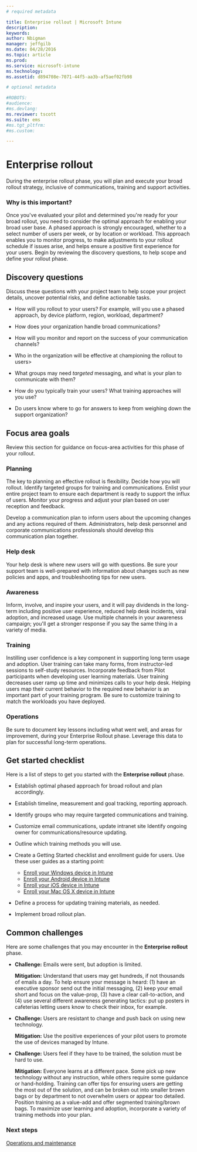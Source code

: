 ```yaml
---
# required metadata

title: Enterprise rollout | Microsoft Intune
description:
keywords:
author: Nbigman
manager: jeffgilb
ms.date: 04/28/2016
ms.topic: article
ms.prod:
ms.service: microsoft-intune
ms.technology:
ms.assetid: d894708e-7071-44f5-aa3b-af5aef02fb98

# optional metadata

#ROBOTS:
#audience:
#ms.devlang:
ms.reviewer: tscott
ms.suite: ems
#ms.tgt_pltfrm:
#ms.custom:

---
```


# Enterprise rollout
During the enterprise rollout phase, you will plan and execute your broad rollout strategy, inclusive of communications, training and support activities.

### Why is this important?
Once you've evaluated your pilot and determined you're ready for your broad rollout, you need to consider the optimal approach for enabling your broad user base. A phased approach is strongly encouraged, whether to a select number of users per week, or by location or workload. This approach enables you to monitor progress, to make adjustments to your rollout schedule if issues arise, and helps ensure a positive first experience for your users.
Begin by reviewing the discovery questions, to help scope and define your rollout phase.

## Discovery questions
Discuss these questions with your project team to help scope your project details, uncover potential risks, and define actionable tasks.

-   How will you rollout to your users? For example, will you use a phased approach, by device platform, region, workload, department?

-   How does your organization handle broad communications?

-   How will you monitor and report  on the success of your communication channels?

-   Who in the organization will be effective at championing the rollout to users>

-   What groups may need *targeted* messaging,  and what is your plan to communicate with them?

-   How do you typically train your users? What training approaches will you use?

-   Do users know where to go for answers to keep from weighing down the support organization?

## Focus area goals
Review this section for guidance on focus-area activities for this phase of your rollout.

### Planning
The key to planning an effective rollout is flexibility. Decide how you will rollout. Identify targeted groups for training and communications. Enlist your entire project team to ensure each department is ready to support the influx of users.
Monitor your progress and adjust your plan based on user reception and feedback.

Develop a communication plan to inform users about the upcoming changes and any actions required of them. Administrators, help desk personnel and corporate communications professionals should develop this communication plan together.

### Help desk
Your help desk is where new users will go with questions. Be sure your support team is well-prepared with information about changes such as new policies and apps, and troubleshooting tips for new users.

### Awareness
Inform, involve, and inspire your users, and it will pay dividends in the long-term including positive user experience, reduced help desk incidents, viral adoption, and increased usage. Use multiple channels in your awareness campaign; you'll get a stronger response if you say the same thing in a variety of media.

### Training
Instilling user confidence is a key component in supporting long term usage and adoption. User training can take many forms, from instructor-led sessions to self-study resources. Incorporate feedback from Pilot participants when developing user learning materials. User training decreases user ramp up time and minimizes calls to your help desk. Helping users map their current behavior to the required new behavior is an important part of your training program. Be sure to customize training to match the workloads you have deployed.

### Operations
Be sure to document key lessons including what went well, and areas for improvement, during your Enterprise Rollout phase. Leverage this data to plan for successful long-term operations.

## Get started checklist
Here is a list of steps to get you started with the **Enterprise rollout** phase.

-   Establish optimal phased approach for broad rollout and plan accordingly.

-   Establish timeline, measurement and goal tracking, reporting approach.

-   Identify groups who may require targeted communications and training.

-   Customize email communications, update intranet site
    Identify ongoing owner for communications/resource updating.

-   Outline which training methods you will use.

-   Create a Getting Started checklist and enrollment guide for users.
    Use these user guides as a starting point:
    -  [Enroll your Windows device in Intune](/intune/enduser/enroll-your-device-in-intune-windows)
    -  [Enroll your Android device in Intune](/intune/enduser/enroll-your-device-in-intune-android)
    -  [Enroll your iOS device in Intune](/intune/enduser/enroll-your-device-in-intune-ios)
    -  [Enroll your Mac OS X device in Intune](/intune/enduser/enroll-your-device-in-intune-mac-os-x)

-   Define a process for updating training materials, as needed.

-   Implement broad rollout plan.

## Common challenges
Here are some  challenges that you may encounter in the **Enterprise rollout** phase.

-   **Challenge:** Emails were sent, but adoption is limited.

    **Mitigation:** Understand that users may get hundreds, if not thousands of emails a day. To help ensure your message is heard: (1) have an executive sponsor send out the initial messaging, (2) keep your email short and focus on the value-prop, (3) have a clear call-to-action, and (4) use several different awareness generating tactics: put up posters in cafeterias letting users know to check their inbox, for example.

-   **Challenge:** Users are resistant to change and push back on using new technology.

    **Mitigation:** Use the positive experiences of your pilot users to promote the use of devices managed by Intune.

-   **Challenge:** Users feel if they have to be trained, the solution must be hard to use.

    **Mitigation:** Everyone learns at a different pace. Some pick up new technology without any instruction, while others require some guidance or hand-holding. Training can offer tips for ensuring users are getting the most out of the solution, and can be broken out into smaller brown bags or by department to not overwhelm users or appear too detailed. Position training as a value-add and offer segmented training/brown bags. To maximize user learning and adoption, incorporate a variety of training methods into your plan.

### Next steps
[Operations and maintenance](operations-and-maintenance.md)
